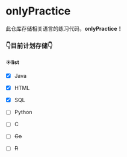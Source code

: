 # onlyPractice
此仓库存储相关语言的练习代码，**onlyPractice！**

### 👇目前计划存储👇

#### ☀list

- [x] Java 
- [x] HTML
- [x] SQL
- [ ] Python
- [ ] C
- [ ] ~~Go~~
- [ ] ~~R~~

